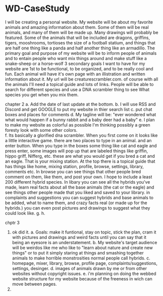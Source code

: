 # WD-CaseStudy
  I will be creating a personal website.
My website will be about my favorite animals and amazing information about them.
Some of them will be real animals, 
and many of them will be made up. Many drawings will probably be featured.
Some of the animals that will be included are dragons, griffins, tigers, mooshrooms, 
tortioses the size of a football statium, and things that are half one thing like a panda 
and half another thing like an armadillo. 
The primary goal and purpose of my website will be to inform people of animals 
and to entain people who want mix things around and make stuff like a snake-sheep or a horse-wolf
3 secondary goals I want to have for my 
website are 1st to be functional, to be organized, and to be really cool and fun. 
Each animal will have it's own page with an illistration and written information about it. 
My url will be creaturescrambler.com. 
of course with all the animals I'll need a topical guide and lots of links. 
People will be able to search for different species and use a DNA scrambler 
thing to see What species you get when you mix them. 






  chapter 2                                                                                                                                                                     a. Add the date of last update at the bottom.
                                                                                                                                                                                b. I will use RSS and Discord and get GOOGLE to put my website in thier search list
                                                                                                                                                                                c. put chat boxes and places for comments
                                                                                                                                                                                d. My tagline will be: "ever wondered what what would happen if a bunny rabbit and a baby deer had a baby"
                                                                                                                                                                                e. I plan to make my website as colorful as possible I'm thinking possibly a green foresty look with some other colors.  
                                                                                                                                                                                f. Its basically a glorified dna scrambler. 
When you first come on it looks like a little interactive game. there are two places to type in an animal. 
and an enter button. When you type in the boxes some thing like cat and eagle and press enter, some images will pop up that are labeled 
things like griffin, hippo griff, Nifferg, etc. these are what you would get if you bred a cat and an eagle. That is your mixing station. 
At the top there is a topical guide that has things like home, mixing station, profile, browse, settings, library, comments etc. In browse you can see things that other people bred comment on them, like them, and post your own. 
I hope to include a least 200 different hybrid species. In libary you can see all the hybrids you've made, learn real facts about all the base animals (the cat or the eagle) and see things other people made that you liked and saved to your library. 
in complaints and suggestions you can suggest hybrids and base animals to be added, what to name them, and crazy facts real (or made up for the hybrids.) you can even post pictures and drawings to suggest what they could look like. 
                                                                                                                                                                                g. 
                                                                                                                                                                                h. 
                                                                                                                                                                                
                                                                                                                                                                                
                                                                                                                                                                                
   chptr 3
1. ok did it. 
 a. Goals: make it funtional, stay on topic, stick the plan, cram it with pictures and drawings and weird facts until you can say that it being an eyesore is an understatement. 
 b. My website's target audience will be weirdos like me who like to "learn about nature and create new things" or to put it simply staring at things and smashing together animals to make horrible monstrosities normal people call hybrids. 
 c. homepage, mixer, library, browse, profile page, complaints/suggestions, settings, desinger. 
 d. images of animals drawn by me or from other websites without copyright issues. 
 e. i'm planning on doing the webbed website structure for my website because of the freeness in wich can move between pages. 
2. 
